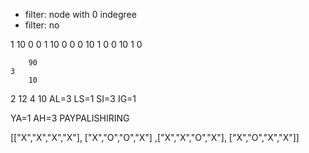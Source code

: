 - filter: node with 0 indegree
- filter: no

1 10 0 0 1 10 0 0
0 10 1 0 0 10 1 0

        90
    3
        10
2
        12
    4
        10
AL=3
LS=1
SI=3
IG=1

YA=1
AH=3
PAYPALISHIRING

[["X","X","X","X"],
["X","O","O","X"]
,["X","X","O","X"],
["X","O","X","X"]]